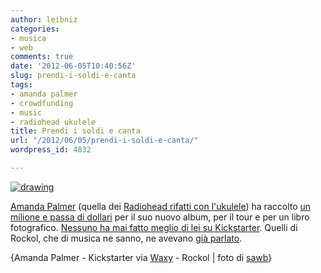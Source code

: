 ```yaml
---
author: leibniz
categories:
- musica
- web
comments: true
date: '2012-06-05T10:40:56Z'
slug: prendi-i-soldi-e-canta
tags:
- amanda palmer
- crowdfunding
- music
- radiohead ukulele
title: Prendi i soldi e canta
url: "/2012/06/05/prendi-i-soldi-e-canta/"
wordpress_id: 4832

---
```

[![drawing](http://leibniz.me/images/uploads/2012/06/dba45388ad4f11e180c9123138016265_7.jpg)](http://distilleryimage4.instagram.com/dba45388ad4f11e180c9123138016265_7.jpg)


[Amanda Palmer](http://www.amandapalmer.net/) (quella dei [Radiohead rifatti con l'ukulele](http://music.amandapalmer.net/album/amanda-palmer-performs-the-popular-hits-of-radiohead-on-her-magical-ukulele)) ha raccolto [un milione e passa di dollari](http://www.kickstarter.com/projects/amandapalmer/amanda-palmer-the-new-record-art-book-and-tour) per il suo nuovo album, per il tour e per un libro fotografico. [Nessuno ha mai fatto meglio di lei su Kickstarter](http://www.kickstarter.com/blog/amandas-million). Quelli di Rockol, che di musica ne sanno, ne avevano [già parlato](http://www.rockol.it/news-371090/Kickstarter,-Amanda-Palmer-raccoglie-dai-fan-quasi-200-mila-dollari-in-un-giorno).

{Amanda Palmer - Kickstarter via [Waxy](http://waxy.org/links/) - Rockol | foto di [sawb](http://instagr.am/p/LZ11rvRVGQ/)}
